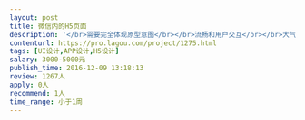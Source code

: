 ```yaml
---                
layout: post       
title: 微信内的H5页面           
description: '</br>需要完全体现原型意图</br></br>流畅和用户交互</br></br>大气，简约，美观</br></br>人员要求：</br></br>1、有APP产品的设计开发经验；</br>2、良好的沟通能力和契约精神。</br>'     
contenturl: https://pro.lagou.com/project/1275.html      
tags: [UI设计,APP设计,H5设计]            
salary: 3000-5000元          
publish_time: 2016-12-09 13:18:13         
review: 1267人                   
apply: 0人                   
recommend: 1人                   
time_range: 小于1周              
---                 
```

